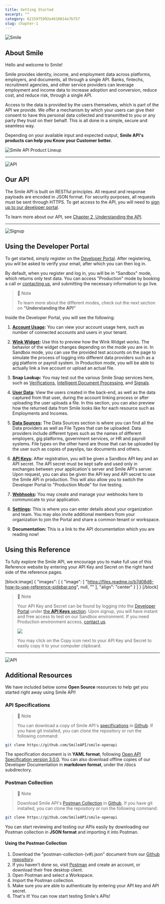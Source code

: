 ```yaml
---
title: Getting Started
excerpt: ""  
category: 6215975992e4610014e7b757  
slug: chapter-1
---
```




<!-- focus: false -->
![Smile](https://img.icons8.com/material-outlined/50/000000/smiling.png)

##  About Smile
Hello and welcome to Smile! 

Smile provides identity, income, and employment data across platforms, employers, and documents, all through a single API. Banks, fintechs, recruitment agencies, and other service providers can leverage employment and income data to increase adoption and conversion, reduce cost, and reduce risk, through a single API.

Access to the data is provided by the users themselves, which is part of the API we provide. We offer a mechanism by which your users can give their consent to have this personal data collected and transmitted to you or any party they trust on their behalf. This is all done in a simple, secure and seamless way.

Depending on your available input and expected output, **Smile API's products can help you Know your Customer better.**

![Smile API Product Lineup](https://files.readme.io/a7db7799e61dadb3822eb2dab65dd38480ea0d26625aa48f6200a6c72b111ca7-smile-api-inputs-outputs.png)

---
<!-- focus: false -->
![API](https://img.icons8.com/glyph-neue/50/000000/api.png)


##  Our API
The Smile API is built on RESTful principles. All request and response payloads are encoded in JSON format. For security purposes, all requests must be sent through HTTPS. To get access to the API, you will need to [sign up to our developer portal](https://portal.getsmileapi.com?utm_source=docs&utm_medium=internal_link).

To learn more about our API, see [Chapter 2, Understanding the API](/reference/chapter-2?utm_source=docs&utm_medium=internal_link).

---
<!-- focus: false -->
![Signup](https://img.icons8.com/ios-filled/50/000000/sign-up.png)

## Using the Developer Portal
To get started, simply register on the [Developer Portal](https://portal.getsmileapi.com?utm_source=docs&utm_medium=internal_link). After registering, you will be asked to verify your email, after which you can then log in. 

By default, when you register and log in, you will be in "Sandbox" mode, which returns only test data. You can access "Production" mode by booking a call or [contacting us](https://www.getsmileapi.com/contact-us?utm_source=docs&utm_medium=internal_link), and submitting the necessary information to go live.

> 📘 Note
> 
> To learn more about the different modes, check out the next section on **"Understanding the API"**

Inside the Developer Portal, you will see the following:

1. **[Account Usage](https://portal.getsmileapi.com/usage?utm_source=docs&utm_medium=internal_link):** You can view your account usage here, such as number of connected accounts and users in your tenant.

2. **[Wink Widget](https://portal.getsmileapi.com/link/emulator?utm_source=docs&utm_medium=internal_link):** Use this to preview how the Wink Widget works. The behavior of the widget changes depending on the mode you are in. In Sandbox mode, you can use the provided test accounts on the page to simulate the process of logging into different data providers such as a gig platform or payroll system.  In Production mode, you will be able to actually link a live account or upload an actual file.

3. **Snap Lookup:** You may test out the various Smile Snap services here, such as [Verifications](https://portal.getsmileapi.com/snap/verification?utm_source=docs&utm_medium=internal_link), [Intelligent Document Processing](https://portal.getsmileapi.com/snap/scanned?utm_source=docs&utm_medium=internal_link), and [Signals](https://portal.getsmileapi.com/snap/signals?utm_source=docs&utm_medium=internal_link).

4. **[User Data](https://portal.getsmileapi.com/users?utm_source=docs&utm_medium=internal_link):** View the users created in the back-end, as well as the data captured from that user, during the account linking process or after uploading the user uploads a file. In this section, you can also preview how the returned data from Smile looks like for each resource such as Employments and Incomes.

5. **[Data Sources](https://portal.getsmileapi.com/providers?utm_source=docs&utm_medium=internal_link):** The Data Sources section is where you can find all the Data providers as well as File Types that can be uploaded. Data providers include different types such as the names of different employers, gig platforms, government services, or HR and payroll systems. File types on the other hand are those that can be uploaded by the user such as copies of payslips, tax documents and others.

6. **[API Keys](https://portal.getsmileapi.com/api-keys?utm_source=docs&utm_medium=internal_link):** After registration, you will be given a Sandbox API key and an API secret. The API secret must be kept safe and used only in exchanges between your application's server and Smile API's server. Upon request, you can also be given the API key and API secret to use the Smile API in production. This will also allow you to switch the Developer Portal to "Production Mode" for live testing.

7. **[Webhooks](https://portal.getsmileapi.com/webhooks?utm_source=docs&utm_medium=internal_link):** You may create and manage your webhooks here to communicate to your application.

8. **[Settings](https://portal.getsmileapi.com/account/organization?utm_source=docs&utm_medium=internal_link):** This is where you can enter details about your organization and team. You may also invite additional members from your organization to join the Portal and share a common tenant or workspace.

9. **Documentation:** This is a link to the API documentation which you are reading now!

## Using this Reference

To fully explore the Smile API, we encourage you to make full use of this Reference website by entering your API Key and Secret on the right hand side of the reference pages.

[block:image]
{
"images": [
{
"image": [
"https://files.readme.io/b7d08d8-how-to-use-reference-sidebar.png",
null,
""
],
"align": "center"
}
]
}
[/block]

> 📘 Note
> 
> Your API Key and Secret can be found by logging into the [Developer Portal](https://portal.getsmileapi.com?utm_source=docs&utm_medium=internal_link) under [the **API Keys** section](https://portal.getsmileapi.com/api-keys?utm_source=docs&utm_medium=internal_link). Upon signup, you will have instant and free access to test on our Sandbox environment. If you need Production environment access, [contact us](https://www.getsmileapi.com/contact-us?utm_source=docs&utm_medium=internal_link).
>
>![](https://files.readme.io/70f1152-where-to-find-api-keys.png)
> 
> You may click on the Copy icon next to your API Key and Secret to easily copy it to your computer clipboard.


---
<!-- focus: false -->
![API](https://img.icons8.com/ios/50/000000/api-settings.png)

## Additional Resources

We have included below some **Open Source** resources to help get you started right away using Smile API!

### API Specifications

> 📘 Note
> 
> You can download a copy of Smile API's [specifications](https://github.com/SmileAPI/smile-openapi/blob/main/openapi-v1.yaml) in [Github](https://github.com/SmileAPI). If you have git installed, you can clone the repository or run the following command:

``` bash
git clone https://github.com/SmileAPI/smile-openapi
```

The specification document is in **YAML format**, following  [Open API Specification version 3.0.0](https://swagger.io/specification/). You can also download offline copies of our Developer Documentation in **markdown format**, under the /docs subdirectory.

### Postman Collection

> 📘 Note
> 
> Download Smile API's [Postman Collection](https://github.com/SmileAPI/smile-openapi/blob/main/postman-collection-v1.json) in [Github](https://github.com/SmileAPI). If you have git installed, you can clone the repository or run the following command:

``` bash
git clone https://github.com/SmileAPI/smile-openapi
```

You can start reviewing and testing our APIs easily by downloading our Postman collection in **JSON format** and importing it into Postman.

#### Using the Postman Collection

1. Download the "postman-collection-(v#).json" document from our [Github repository](https://github.com/SmileAPI/smile-openapi).
2. If you haven't done so, visit [Postman](https://www.postman.com/) and create an account, or download their free desktop client.
3. Open Postman and select a Workspace.
4. Import the Postman collection.
5. Make sure you are able to authenticate by entering your API key and API secret.
6. That's it! You can now start testing Smile's APIs!
